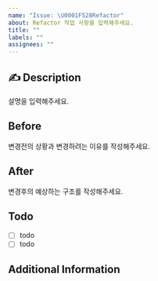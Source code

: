 ```yaml
---
name: "Issue: \U0001F528Refactor"
about: Refactor 작업 사항을 입력해주세요.
title: ""
labels: ""
assignees: ""
---
```


## ✍ Description

설명을 입력해주세요.

## Before

변경전의 상황과 변경하려는 이유를 작성해주세요.

## After

변경후의 예상하는 구조를 작성해주세요.

## Todo

- [ ] todo
- [ ] todo

## Additional Information
